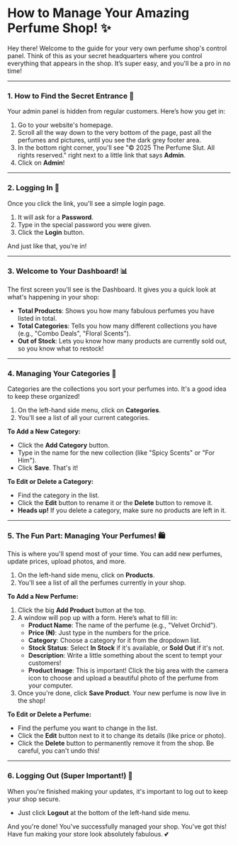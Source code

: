 # How to Manage Your Amazing Perfume Shop! ✨

Hey there! Welcome to the guide for your very own perfume shop's control panel. Think of this as your secret headquarters where you control everything that appears in the shop. It’s super easy, and you'll be a pro in no time!

---

### 1. How to Find the Secret Entrance 🤫

Your admin panel is hidden from regular customers. Here’s how you get in:

1.  Go to your website's homepage.
2.  Scroll all the way down to the very bottom of the page, past all the perfumes and pictures, until you see the dark grey footer area.
3.  In the bottom right corner, you'll see "© 2025 The Perfume Slut. All rights reserved." right next to a little link that says **Admin**.
4.  Click on **Admin**!



---

### 2. Logging In 🔑

Once you click the link, you'll see a simple login page.

1.  It will ask for a **Password**.
2.  Type in the special password you were given.
3.  Click the **Login** button.

And just like that, you're in!

---

### 3. Welcome to Your Dashboard! 📊

The first screen you'll see is the Dashboard. It gives you a quick look at what's happening in your shop:

*   **Total Products**: Shows you how many fabulous perfumes you have listed in total.
*   **Total Categories**: Tells you how many different collections you have (e.g., "Combo Deals", "Floral Scents").
*   **Out of Stock**: Lets you know how many products are currently sold out, so you know what to restock!

---

### 4. Managing Your Categories 📁

Categories are the collections you sort your perfumes into. It's a good idea to keep these organized!

1.  On the left-hand side menu, click on **Categories**.
2.  You'll see a list of all your current categories.

**To Add a New Category:**
*   Click the **Add Category** button.
*   Type in the name for the new collection (like "Spicy Scents" or "For Him").
*   Click **Save**. That's it!

**To Edit or Delete a Category:**
*   Find the category in the list.
*   Click the **Edit** button to rename it or the **Delete** button to remove it.
*   **Heads up!** If you delete a category, make sure no products are left in it.

---

### 5. The Fun Part: Managing Your Perfumes! 🛍️

This is where you'll spend most of your time. You can add new perfumes, update prices, upload photos, and more.

1.  On the left-hand side menu, click on **Products**.
2.  You'll see a list of all the perfumes currently in your shop.

**To Add a New Perfume:**

1.  Click the big **Add Product** button at the top.
2.  A window will pop up with a form. Here’s what to fill in:
    *   **Product Name**: The name of the perfume (e.g., "Velvet Orchid").
    *   **Price (₦)**: Just type in the numbers for the price.
    *   **Category**: Choose a category for it from the dropdown list.
    *   **Stock Status**: Select **In Stock** if it's available, or **Sold Out** if it's not.
    *   **Description**: Write a little something about the scent to tempt your customers!
    *   **Product Image**: This is important! Click the big area with the camera icon to choose and upload a beautiful photo of the perfume from your computer.
3.  Once you're done, click **Save Product**. Your new perfume is now live in the shop!

**To Edit or Delete a Perfume:**

*   Find the perfume you want to change in the list.
*   Click the **Edit** button next to it to change its details (like price or photo).
*   Click the **Delete** button to permanently remove it from the shop. Be careful, you can't undo this!

---

### 6. Logging Out (Super Important!) 🚪

When you're finished making your updates, it's important to log out to keep your shop secure.

*   Just click **Logout** at the bottom of the left-hand side menu.

And you're done! You've successfully managed your shop. You've got this! Have fun making your store look absolutely fabulous. 💕
